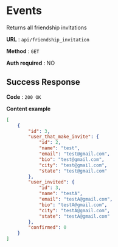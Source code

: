# Events

Returns all friendship invitations

**URL** : `api/friendship_invitation`

**Method** : `GET`

**Auth required** : NO

## Success Response

**Code** : `200 OK`

**Content example**

```json
[
    {
        "id": 3,
        "user_that_make_invite": {
            "id": 2,
            "name": "test",
            "email": "test@gmail.com",
            "bio": "test@gmail.com",
            "city": "test@gmail.com",
            "state": "test@gmail.com"
        },
        "user_invited": {
            "id": 3,
            "name": "testA",
            "email": "testA@gmail.com",
            "bio": "testA@gmail.com",
            "city": "testA@gmail.com",
            "state": "testA@gmail.com"
        },
        "confirmed": 0
    }
]
```
